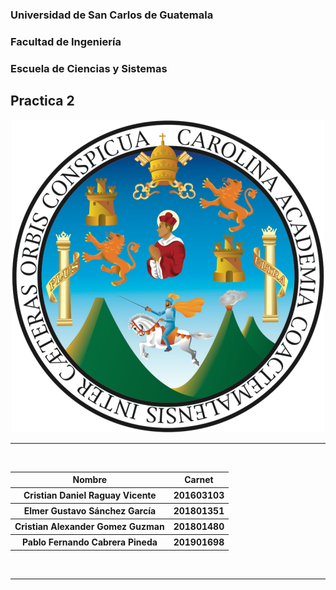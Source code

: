 ### Universidad de San Carlos de Guatemala

### Facultad de Ingeniería

### Escuela de Ciencias y Sistemas

## Practica 2


<div>
    <p align="center">
       <img src="images/usac.png" width="500" alt="inicio"> 
  <p>
</div>

<hr>
<br>
<div>
    <table>
        <tr>
            <th>Nombre</th>
            <th>Carnet</th>
        </tr>
        <tr>
            <th>Cristian Daniel Raguay Vicente</th>
            <th>201603103</th>
        </tr>
        <tr>
            <th>Elmer Gustavo Sánchez García</th>
            <th>201801351</th>
        </tr>
        <tr>
            <th>Cristian Alexander Gomez Guzman</th>
            <th>201801480</th>
        </tr>
        <tr>
            <th>Pablo Fernando Cabrera Pineda</th>
            <th>201901698</th>
        </tr>
    </table>
</div>
<br>
<hr>